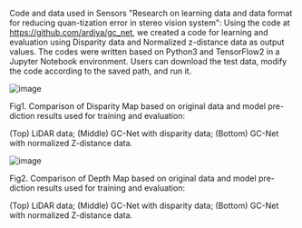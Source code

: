 Code and data used in Sensors "Research on learning data and data format for reducing quan-tization error in stereo vision system":
Using the code at https://github.com/ardiya/gc_net, we created a code for learning and evaluation using Disparity data and Normalized z-distance data as output values.
The codes were written based on Python3 and TensorFlow2 in a Jupyter Notebook environment.
Users can download the test data, modify the code according to the saved path, and run it.

![image](https://github.com/flymeover/ReduceQuantizedErrorOfDisparity/assets/167387983/a7873e54-c3c2-4105-825a-29971b0cff7a)

Fig1. Comparison of Disparity Map based on original data and model pre-diction results used for training and evaluation:

(Top) LiDAR data; (Middle) GC-Net with disparity data; (Bottom) GC-Net with normalized Z-distance data.
 
![image](https://github.com/flymeover/ReduceQuantizedErrorOfDisparity/assets/167387983/5b992b18-19de-4ddc-a8de-ea9e06a96d90)

Fig2. Comparison of Depth Map based on original data and model pre-diction results used for training and evaluation:

(Top) LiDAR data; (Middle) GC-Net with disparity data; (Bottom) GC-Net with normalized Z-distance data.
